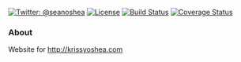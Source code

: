 [![Twitter: @seanoshea](https://img.shields.io/badge/contact-@seanoshea-blue.svg?style=flat)](https://twitter.com/seanoshea)
[![License](http://img.shields.io/badge/license-BSD-green.svg?style=flat)](https://github.com/seanoshea/krissyoshea/blob/master/LICENSE)
[![Build Status](https://img.shields.io/travis/seanoshea/krissyoshea/master.svg?style=flat)](https://travis-ci.org/seanoshea/krissyoshea)
[![Coverage Status](https://coveralls.io/repos/seanoshea/krissyoshea/badge.png?branch=master)](https://coveralls.io/repos/seanoshea/krissyoshea)
### About
Website for http://krissyoshea.com